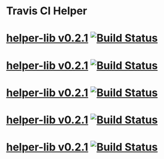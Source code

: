 # Travis CI Helper

# [helper-lib v0.2.1](https://github.com/assemble/helper-lib) [![Build Status](https://travis-ci.org/assemble/helper-lib.png)](https://travis-ci.org/assemble/helper-lib)

# [helper-lib v0.2.1](https://github.com/assemble/helper-lib) [![Build Status](https://travis-ci.org/assemble/helper-lib.png?branch=master)](https://travis-ci.org/assemble/helper-lib)

# [helper-lib v0.2.1](https://github.com/assemble/helper-lib) [![Build Status](https://travis-ci.org/assemble/helper-lib.png?branch=dev)](https://travis-ci.org/assemble/helper-lib)

# [helper-lib v0.2.1](https://github.com/assemble/helper-lib) [![Build Status](https://travis-ci.org/assemble/helper-lib.png?branch=wip-0.1.0)](https://travis-ci.org/assemble/helper-lib)

# [helper-lib v0.2.1](https://github.com/assemble/helper-lib) [![Build Status](https://travis-ci.org/assemble/helper-lib.png)](https://travis-ci.org/assemble/helper-lib)
